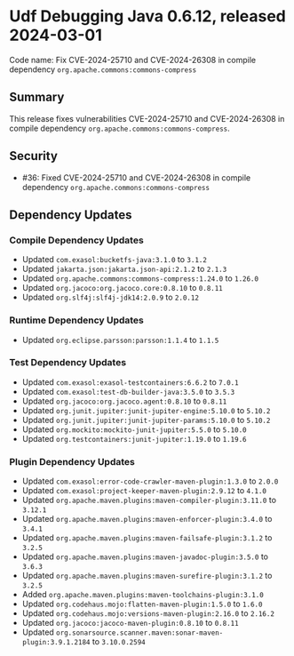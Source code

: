 # Udf Debugging Java 0.6.12, released 2024-03-01

Code name: Fix CVE-2024-25710 and CVE-2024-26308 in compile dependency `org.apache.commons:commons-compress`

## Summary

This release fixes vulnerabilities CVE-2024-25710 and CVE-2024-26308 in compile dependency `org.apache.commons:commons-compress`.

## Security

* #36: Fixed CVE-2024-25710 and CVE-2024-26308 in compile dependency `org.apache.commons:commons-compress`

## Dependency Updates

### Compile Dependency Updates

* Updated `com.exasol:bucketfs-java:3.1.0` to `3.1.2`
* Updated `jakarta.json:jakarta.json-api:2.1.2` to `2.1.3`
* Updated `org.apache.commons:commons-compress:1.24.0` to `1.26.0`
* Updated `org.jacoco:org.jacoco.core:0.8.10` to `0.8.11`
* Updated `org.slf4j:slf4j-jdk14:2.0.9` to `2.0.12`

### Runtime Dependency Updates

* Updated `org.eclipse.parsson:parsson:1.1.4` to `1.1.5`

### Test Dependency Updates

* Updated `com.exasol:exasol-testcontainers:6.6.2` to `7.0.1`
* Updated `com.exasol:test-db-builder-java:3.5.0` to `3.5.3`
* Updated `org.jacoco:org.jacoco.agent:0.8.10` to `0.8.11`
* Updated `org.junit.jupiter:junit-jupiter-engine:5.10.0` to `5.10.2`
* Updated `org.junit.jupiter:junit-jupiter-params:5.10.0` to `5.10.2`
* Updated `org.mockito:mockito-junit-jupiter:5.5.0` to `5.10.0`
* Updated `org.testcontainers:junit-jupiter:1.19.0` to `1.19.6`

### Plugin Dependency Updates

* Updated `com.exasol:error-code-crawler-maven-plugin:1.3.0` to `2.0.0`
* Updated `com.exasol:project-keeper-maven-plugin:2.9.12` to `4.1.0`
* Updated `org.apache.maven.plugins:maven-compiler-plugin:3.11.0` to `3.12.1`
* Updated `org.apache.maven.plugins:maven-enforcer-plugin:3.4.0` to `3.4.1`
* Updated `org.apache.maven.plugins:maven-failsafe-plugin:3.1.2` to `3.2.5`
* Updated `org.apache.maven.plugins:maven-javadoc-plugin:3.5.0` to `3.6.3`
* Updated `org.apache.maven.plugins:maven-surefire-plugin:3.1.2` to `3.2.5`
* Added `org.apache.maven.plugins:maven-toolchains-plugin:3.1.0`
* Updated `org.codehaus.mojo:flatten-maven-plugin:1.5.0` to `1.6.0`
* Updated `org.codehaus.mojo:versions-maven-plugin:2.16.0` to `2.16.2`
* Updated `org.jacoco:jacoco-maven-plugin:0.8.10` to `0.8.11`
* Updated `org.sonarsource.scanner.maven:sonar-maven-plugin:3.9.1.2184` to `3.10.0.2594`
